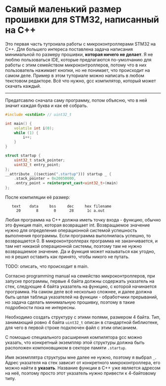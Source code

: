 # Самый маленький размер прошивки для STM32, написанный на С++
Это первая часть тутроиала работы с микроконтроллерами STM32 на С++. Для большего интереса поставлена задача написания минимальной по размеру прошивки, **которая ничего не делает**. Я не люблю пользоваться IDE, которые предлагаются по-умолчанию для работы с этим семейством микроконтроллеров, потому что в них пользователь нажимает кнопки, но не понимает, что происходит на самом деле. Пример в этом туториале можно написать в любом текстовом редакторе. Всё что нужно, gcc компилятор, который может скачать каждый.

---
Предатсавлю сначала саму программу, потом объясню, что в ней значит каждая буква и как её собрать.
```cpp
#include <cstdint> // uint32_t

int main() {
    volatile int i(0);
    while (1) {
        i++;
    }
}

struct startup {
    uint32_t stack_pointer;
    uint32_t entry_point;
};
__attribute__((section(".startup"))) startup _ {
    .stack_pointer = 0x20050000,
    .entry_point = reinterpret_cast<uint32_t>(main)
};
```
После компиляции её размер:
```
   text    data     bss     dec     hex filename
     20       8       0      28      1c a.out
```
Любая программа на С++ должна иметь точку входа - функцию, обычно это функция main, которая возвращает int. Возвращаемое значение нужно для определения операционной системой успешность выполнения программы. Если программа выполнилась успешно, то возвращается 0. В микроконтроллерах программа не заканчивается, и там нет никакой операционной системы, поэтому там не нужно возвращаемое значение. Да и функция может называться как угодно, но я решил оставить как принято, чтобы никого не путать.

TODO: описать, что происходит в main.

Согласно programming manual на семейство микроконтроллеров, при запуске программы, первые 4 байта должны содержать указатель на стек, следующие 4 байта указатель на функцию, с которой начинается программа. На самом деле всё несколько сложнее, и далее должна быть целая таблица указателей на функции - обработчики прерываний, но задача сделать минимальную прошивку, поэтому в такие подробности пока не интересны.

Необходимо создать структуру с этими полями, размером 4 байта. Тип, занимающий ровно 4 байта `uint32_t` описан в стандартной библиотеке, для чего в первой строке подключен файл с этим описанием.

С помощью специального расширения компилятора gcc можно указать, что конкретный экземпляр этой структуры должна быть расположен компоновщиком в секторе памяти `.startup`.

Имя экземплятра структуры мне далее не нужно, поэтому я выбрал `_`.  Адрес указателя на стек зависит от конкретного микроконтроллера, его можно найти в **указать**. Название функции в C++ уже является адресом на неё, поэтому просто этот указатель нужно привести к 4-байтовому типу.

